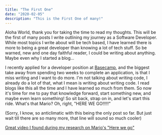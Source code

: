 ```yaml
---
title: "The First One"
date: "2020-02-05"
description: "This is the First One of many!"
---
```


Aloha World, thank you for taking the time to read my thoughts. This will be the first of many posts I write outlining my journey as a Software Developer. While most topics I write about will be tech based, I have learned there is more to being a great developer than knowing a lot of tech stuff. So be warned, new and one day faithful reader, I could be writing about anything. Maybe even why I started a blog...

I recently applied for a developer position at [Basecamp](https://basecamp.com), and the biggest take away from spending two weeks to complete an application, is that I miss writing and I want to do more. I'm not talking about writing code, I already do a lot of that, what I mean is writing about writing code. I read blogs like this all the time and I have learned so much from them. So now it's time for me to pay that knowledge forward, start something new, and maybe even learn something! So sit back, strap on in, and let's start this ride. What's that Mario? Oh, right, "HERE WE GO!!!!!"

(Sorry, I know, so anticlimatic with this being the only post so far. But just wait till there are so many more, that line will sound so much cooler)

[Great video I found during my research on Mario's "Here we go"](https://www.youtube.com/watch?v=5wBGj4amZ9s)
